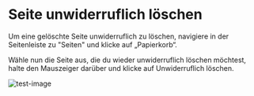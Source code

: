 # Seite unwiderruflich löschen

Um eine gelöschte Seite unwiderruflich zu löschen, navigiere in der Seitenleiste zu "Seiten" und klicke auf „Papierkorb“.

Wähle nun die Seite aus, die du wieder unwiderruflich löschen möchtest, halte den Mauszeiger darüber und klicke auf Unwiderruflich löschen.

![test-image](./assets/really_relete.jpg)
